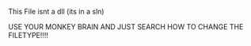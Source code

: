This File isnt a dll (its in a sln)

USE YOUR MONKEY BRAIN AND JUST SEARCH HOW TO CHANGE THE FILETYPE!!!!
